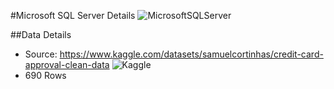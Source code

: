 #Microsoft SQL Server Details
![MicrosoftSQLServer](https://img.shields.io/badge/Microsoft%20SQL%20Sever-CC2927?style=for-the-badge&logo=microsoft%20sql%20server&logoColor=white)

##Data Details

- Source: https://www.kaggle.com/datasets/samuelcortinhas/credit-card-approval-clean-data
  ![Kaggle](https://img.shields.io/badge/Kaggle-035a7d?style=for-the-badge&logo=kaggle&logoColor=white)
- 690 Rows
